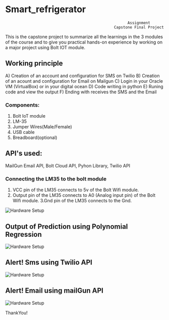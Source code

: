# Smart_refrigerator


                                                          Assignment 
                                                    Capstone Final Project

This is the capstone project to summarize all the learnings in the 3 modules of the course and to give you practical hands-on experience by working on a major project using Bolt IOT module.


## Working principle

A) Creation of an account and configuration for SMS on Twilio
B) Creation of an acount and configuration for Email on Mailgun
C) Login in your Oracle VM (VirtualBox) or in your digital ocean
D) Code writing in python
E) Runing code and view the output
F) Ending with receives the SMS and the Email 


### Components:
1) Bolt IoT module
2) LM-35
3) Jumper Wires(Male/Female)
4) USB cable
5) Breadboard(optional)

## API's used: 
   MailGun Email API, Bolt Cloud API, Pyhon Library, Twilio API

### Connecting the LM35 to the bolt module
1. VCC pin of the LM35 connects to 5v of the Bolt Wifi module.
2. Output pin of the LM35 connects to A0 (Analog input pin) of the Bolt Wifi module.
3.Gnd pin of the LM35 connects to the Gnd.

![Hardware Setup](https://github.com/prachi-ag/Smart_refrigerator/blob/master/moduleSetUp_bb.png)

## Output of Prediction using Polynomial Regression
![Hardware Setup](https://github.com/prachi-ag/Smart_refrigerator/blob/master/Screenshot%20(7).png)


## Alert! Sms using Twilio API
![Hardware Setup](https://github.com/prachi-ag/Smart_refrigerator/blob/master/twilio_Sms_Alert.jpeg)

## Alert! Email using mailGun API
![Hardware Setup](https://github.com/prachi-ag/Smart_refrigerator/blob/master/mailgun_email_Alert.jpeg)

ThankYou!
